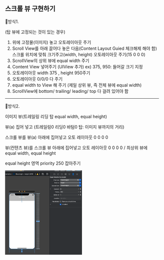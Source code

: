 ## 스크롤 뷰 구현하기

📝방식1.

(탑 뷰에 고정되는 것이 있는 경우)

1. 위에 고정물(이미지) 놓고 오토레이아웃 주기
2. Scroll View를 아래 끌어다 놓은 다음(Content Layout Guied 체크해제 해야 함) 스크롤 위치에 맞춰 크기주고(width, height) 오토레이아웃 주기(15 0 0 0)
3. ScrollView의 상위 뷰에 equal width 주기 
4. Content View 넣어주기 (UIView 추가) ex) 375, 950: 들어갈 크기 지정
5. 오토레이아웃 width 375 , height 950주기
6. 오토레이아웃 0/0/0 다 주기
7. equal width to View 해 주기 (제일 상위 뷰, 즉 전체 뷰에 equal width)
8. ScrollView에 bottom/ trailing/ leading/ top 다 걸려 있어야 함 

***

📝방식2.

이미지 뷰(트레일링 리딩 탑 equal width, equal height)

뷰(a) 집어 넣고 (트레일링0 리딩0 바텀0 탑: 이미지 뷰까지의 거리)

스크롤 뷰를 뷰(a) 아래에 집어넣고 오토 레이아웃 0 0 0 0 

뷰(컨텐츠 뷰)를 스크롤 뷰 아래에 집어넣고 오토 레이아웃 0 0 0 0 / 최상위 뷰에 equal width, equal height

equal height 영역 priority 250 잡아주기

<img src = "../markdown_image/appjam-1.png" width ="50%" alt ="a">